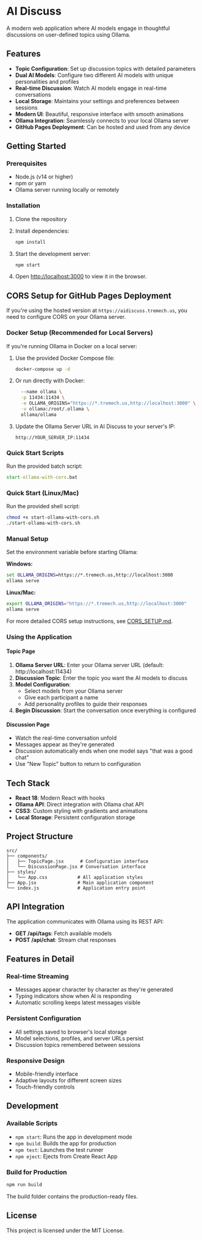 # AI Discuss

A modern web application where AI models engage in thoughtful discussions on user-defined topics using Ollama.

## Features

- **Topic Configuration**: Set up discussion topics with detailed parameters
- **Dual AI Models**: Configure two different AI models with unique personalities and profiles
- **Real-time Discussion**: Watch AI models engage in real-time conversations
- **Local Storage**: Maintains your settings and preferences between sessions
- **Modern UI**: Beautiful, responsive interface with smooth animations
- **Ollama Integration**: Seamlessly connects to your local Ollama server
- **GitHub Pages Deployment**: Can be hosted and used from any device

## Getting Started

### Prerequisites

- Node.js (v14 or higher)
- npm or yarn
- Ollama server running locally or remotely

### Installation

1. Clone the repository
2. Install dependencies:
   ```bash
   npm install
   ```

3. Start the development server:
   ```bash
   npm start
   ```

4. Open [http://localhost:3000](http://localhost:3000) to view it in the browser.

## CORS Setup for GitHub Pages Deployment

If you're using the hosted version at `https://aidiscuss.tremech.us`, you need to configure CORS on your Ollama server.

### Docker Setup (Recommended for Local Servers)

If you're running Ollama in Docker on a local server:

1. Use the provided Docker Compose file:
   ```bash
   docker-compose up -d
   ```

2. Or run directly with Docker:
   ```bash   docker run -d \
     --name ollama \
     -p 11434:11434 \
     -e OLLAMA_ORIGINS="https://*.tremech.us,http://localhost:3000" \
     -v ollama:/root/.ollama \
     ollama/ollama
   ```

3. Update the Ollama Server URL in AI Discuss to your server's IP:
   ```
   http://YOUR_SERVER_IP:11434
   ```

### Quick Start Scripts
Run the provided batch script:
```cmd
start-ollama-with-cors.bat
```

### Quick Start (Linux/Mac)
Run the provided shell script:
```bash
chmod +x start-ollama-with-cors.sh
./start-ollama-with-cors.sh
```

### Manual Setup
Set the environment variable before starting Ollama:

**Windows:**
```cmd
set OLLAMA_ORIGINS=https://*.tremech.us,http://localhost:3000
ollama serve
```

**Linux/Mac:**
```bash
export OLLAMA_ORIGINS="https://*.tremech.us,http://localhost:3000"
ollama serve
```

For more detailed CORS setup instructions, see [CORS_SETUP.md](CORS_SETUP.md).

### Using the Application

#### Topic Page
1. **Ollama Server URL**: Enter your Ollama server URL (default: http://localhost:11434)
2. **Discussion Topic**: Enter the topic you want the AI models to discuss
3. **Model Configuration**: 
   - Select models from your Ollama server
   - Give each participant a name
   - Add personality profiles to guide their responses
4. **Begin Discussion**: Start the conversation once everything is configured

#### Discussion Page
- Watch the real-time conversation unfold
- Messages appear as they're generated
- Discussion automatically ends when one model says "that was a good chat"
- Use "New Topic" button to return to configuration

## Tech Stack

- **React 18**: Modern React with hooks
- **Ollama API**: Direct integration with Ollama chat API
- **CSS3**: Custom styling with gradients and animations
- **Local Storage**: Persistent configuration storage

## Project Structure

```
src/
├── components/
│   ├── TopicPage.jsx      # Configuration interface
│   └── DiscussionPage.jsx # Conversation interface
├── styles/
│   └── App.css           # All application styles
├── App.jsx               # Main application component
└── index.js              # Application entry point
```

## API Integration

The application communicates with Ollama using its REST API:

- **GET /api/tags**: Fetch available models
- **POST /api/chat**: Stream chat responses

## Features in Detail

### Real-time Streaming
- Messages appear character by character as they're generated
- Typing indicators show when AI is responding
- Automatic scrolling keeps latest messages visible

### Persistent Configuration
- All settings saved to browser's local storage
- Model selections, profiles, and server URLs persist
- Discussion topics remembered between sessions

### Responsive Design
- Mobile-friendly interface
- Adaptive layouts for different screen sizes
- Touch-friendly controls

## Development

### Available Scripts

- `npm start`: Runs the app in development mode
- `npm build`: Builds the app for production
- `npm test`: Launches the test runner
- `npm eject`: Ejects from Create React App

### Build for Production

```bash
npm run build
```

The build folder contains the production-ready files.

## License

This project is licensed under the MIT License.
